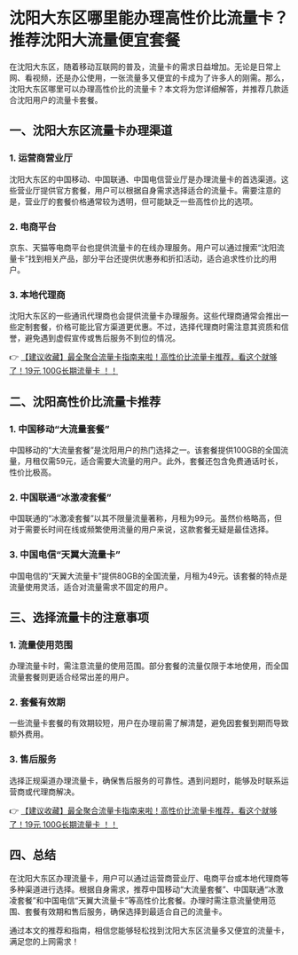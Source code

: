 # 沈阳大东区哪里能办理高性价比流量卡？推荐沈阳大流量便宜套餐

在沈阳大东区，随着移动互联网的普及，流量卡的需求日益增加。无论是日常上网、看视频，还是办公使用，一张流量多又便宜的卡成为了许多人的刚需。那么，沈阳大东区哪里可以办理高性价比的流量卡？本文将为您详细解答，并推荐几款适合沈阳用户的流量卡套餐。

## 一、沈阳大东区流量卡办理渠道

### 1. 运营商营业厅
沈阳大东区的中国移动、中国联通、中国电信营业厅是办理流量卡的首选渠道。这些营业厅提供官方套餐，用户可以根据自身需求选择适合的流量卡。需要注意的是，营业厅的套餐价格通常较为透明，但可能缺乏一些高性价比的选项。

### 2. 电商平台
京东、天猫等电商平台也提供流量卡的在线办理服务。用户可以通过搜索“沈阳流量卡”找到相关产品，部分平台还提供优惠券和折扣活动，适合追求性价比的用户。

### 3. 本地代理商
沈阳大东区的一些通讯代理商也会提供流量卡办理服务。这些代理商通常会推出一些定制套餐，价格可能比官方渠道更优惠。不过，选择代理商时需注意其资质和信誉，避免遇到虚假宣传或售后服务不到位的情况。

👉 [【建议收藏】最全聚合流量卡指南来啦！高性价比流量卡推荐，看这个就够了！19元 100G长期流量卡 ！！](https://bit.ly/Liuliangka)

## 二、沈阳高性价比流量卡推荐

### 1. 中国移动“大流量套餐”
中国移动的“大流量套餐”是沈阳用户的热门选择之一。该套餐提供100GB的全国流量，月租仅需59元，适合需要大流量的用户。此外，套餐还包含免费通话时长，性价比极高。

### 2. 中国联通“冰激凌套餐”
中国联通的“冰激凌套餐”以其不限量流量著称，月租为99元。虽然价格略高，但对于需要长时间在线或频繁使用流量的用户来说，这款套餐无疑是最佳选择。

### 3. 中国电信“天翼大流量卡”
中国电信的“天翼大流量卡”提供80GB的全国流量，月租为49元。该套餐的特点是流量使用灵活，适合对流量需求不固定的用户。

## 三、选择流量卡的注意事项

### 1. 流量使用范围
办理流量卡时，需注意流量的使用范围。部分套餐的流量仅限于本地使用，而全国流量套餐则更适合经常出差的用户。

### 2. 套餐有效期
一些流量卡套餐的有效期较短，用户在办理前需了解清楚，避免因套餐到期而导致额外费用。

### 3. 售后服务
选择正规渠道办理流量卡，确保售后服务的可靠性。遇到问题时，能够及时联系运营商或代理商解决。

👉 [【建议收藏】最全聚合流量卡指南来啦！高性价比流量卡推荐，看这个就够了！19元 100G长期流量卡 ！！](https://bit.ly/Liuliangka)

## 四、总结

在沈阳大东区办理流量卡，用户可以通过运营商营业厅、电商平台或本地代理商等多种渠道进行选择。根据自身需求，推荐中国移动“大流量套餐”、中国联通“冰激凌套餐”和中国电信“天翼大流量卡”等高性价比套餐。办理时需注意流量使用范围、套餐有效期和售后服务，确保选择到最适合自己的流量卡。

通过本文的推荐和指南，相信您能够轻松找到沈阳大东区流量多又便宜的流量卡，满足您的上网需求！